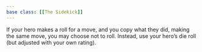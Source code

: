 ```yaml
---
base class: [[The Sidekick]]
---
```

 If your hero makes a roll for a move, and you copy what they did, making the same move, you may choose not to roll. Instead, use your hero’s die roll (but adjusted with your own rating).